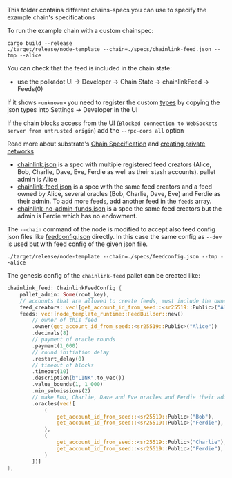 This folder contains different chains-specs you can use to specify the example chain's specifications

To run the example chain with a custom chainspec:

```shell
cargo build --release
./target/release/node-template --chain=./specs/chainlink-feed.json --tmp --alice
```

You can check that the feed is included in the chain state:
- use the polkadot UI -> Developer -> Chain State -> chainlinkFeed -> Feeds(0)

If it shows `<unknown>` you need to register the custom [types](../types.json) by copying the json types into Settings -> Developer in the UI

If the chain blocks access from the UI (`Blocked connection to WebSockets server from untrusted origin`) add the `--rpc-cors all` option


Read more about substrate's [Chain Specification](https://substrate.dev/docs/en/knowledgebase/integrate/chain-spec) and [creating private networks](https://substrate.dev/docs/en/tutorials/start-a-private-network)


* [chainlink.json](chainlink.json) is a spec with multiple registered feed creators (Alice, Bob, Charlie, Dave, Eve, Ferdie as well as their stash accounts). pallet admin is Alice
* [chainlink-feed.json](chainlink-feed.json) is a spec with the same feed creators and a feed owned by Alice, several oracles (Bob, Charlie, Dave, Eve) and Ferdie as their admin.
  To add more feeds, add another feed in the `feeds` array.
* [chainlink-no-admin-funds.json](chainlink-no-admin-funds.json) is a spec the same feed creators but the admin is Ferdie which has no endowment.

The `--chain` command of the node is modified to accept also feed config json files like [feedconfig.json](feedconfig.json) directly. In this case the same config as `--dev` is used but with feed config of the given json file.

```shell
./target/release/node-template --chain=./specs/feedconfig.json --tmp --alice
```

The genesis config of the `chainlink-feed` pallet can be created like:

```rust
chainlink_feed: ChainlinkFeedConfig {
    pallet_admin: Some(root_key),
    // accounts that are allowed to create feeds, must include the owners of the `feeds`
    feed_creators: vec![get_account_id_from_seed::<sr25519::Public>("Alice")],
    feeds: vec![node_template_runtime::FeedBuilder::new()
        // owner of this feed
        .owner(get_account_id_from_seed::<sr25519::Public>("Alice"))
        .decimals(8)
        // payment of oracle rounds
        .payment(1_000)
        // round initiation delay
        .restart_delay(0)
        // timeout of blocks
        .timeout(10)
        .description(b"LINK".to_vec())
        .value_bounds(1, 1_000)
        .min_submissions(2)
        // make Bob, Charlie, Dave and Eve oracles and Ferdie their admin
        .oracles(vec![
            (
                get_account_id_from_seed::<sr25519::Public>("Bob"),
                get_account_id_from_seed::<sr25519::Public>("Ferdie"),
            ),
            (
                get_account_id_from_seed::<sr25519::Public>("Charlie"),
                get_account_id_from_seed::<sr25519::Public>("Ferdie"),
            )
        ])]
},
```